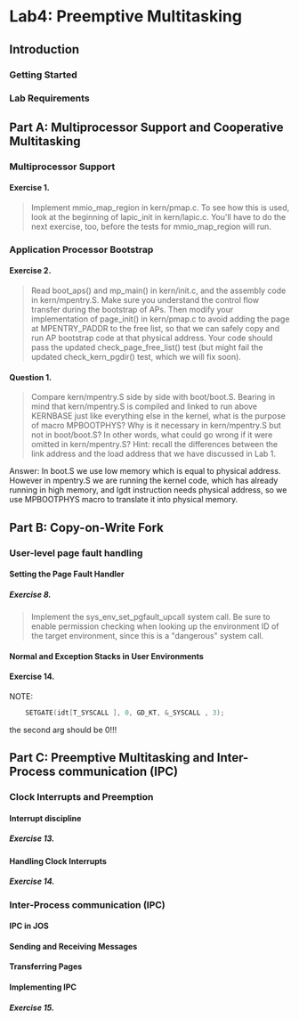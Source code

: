 # Lab4: Preemptive Multitasking

## Introduction

### Getting Started

### Lab Requirements

## Part A: Multiprocessor Support and Cooperative Multitasking

### Multiprocessor Support

#### Exercise 1.
> Implement mmio_map_region in kern/pmap.c. To see how this is used, look at the beginning of lapic_init in kern/lapic.c. You'll have to do the next exercise, too, before the tests for mmio_map_region will run. 


### Application Processor Bootstrap

#### Exercise 2.
> Read boot_aps() and mp_main() in kern/init.c, and the assembly code in kern/mpentry.S. Make sure you understand the control flow transfer during the bootstrap of APs. Then modify your implementation of page_init() in kern/pmap.c to avoid adding the page at MPENTRY_PADDR to the free list, so that we can safely copy and run AP bootstrap code at that physical address. Your code should pass the updated check_page_free_list() test (but might fail the updated check_kern_pgdir() test, which we will fix soon).

#### Question 1.
> Compare kern/mpentry.S side by side with boot/boot.S. Bearing in mind that kern/mpentry.S is compiled and linked to run above KERNBASE just like everything else in the kernel, what is the purpose of macro MPBOOTPHYS? Why is it necessary in kern/mpentry.S but not in boot/boot.S? In other words, what could go wrong if it were omitted in kern/mpentry.S?
> Hint: recall the differences between the link address and the load address that we have discussed in Lab 1. 

Answer:
In boot.S we use low memory which is equal to physical address. However in mpentry.S we are running the kernel code, which has already running in high memory, and lgdt instruction needs physical address, so we use MPBOOTPHYS macro to translate it into physical memory.

## Part B: Copy-on-Write Fork

### User-level page fault handling

#### Setting the Page Fault Handler

##### Exercise 8.

> Implement the sys_env_set_pgfault_upcall system call. Be sure to enable permission checking when looking up the environment ID of the target environment, since this is a "dangerous" system call. 

#### Normal and Exception Stacks in User Environments

#### Exercise 14.

NOTE:
```c
    SETGATE(idt[T_SYSCALL ], 0, GD_KT, &_SYSCALL , 3);
```
the second arg should be 0!!!


## Part C: Preemptive Multitasking and Inter-Process communication (IPC)

### Clock Interrupts and Preemption

#### Interrupt discipline

##### Exercise 13.

#### Handling Clock Interrupts

##### Exercise 14.

### Inter-Process communication (IPC)

#### IPC in JOS

#### Sending and Receiving Messages

#### Transferring Pages

#### Implementing IPC

##### Exercise 15.

